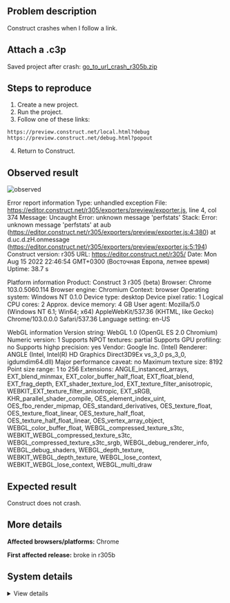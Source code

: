 ## Problem description

Construct crashes when I follow a link.

## Attach a .c3p

Saved project after crash: [go_to_url_crash_r305b.zip](https://github.com/WilsonPercival/WilsonPercival/files/9339493/go_to_url_crash_r305b.zip)

## Steps to reproduce

1. Create a new project.
2. Run the project.
3. Follow one of these links:
```
https://preview.construct.net/local.html?debug
https://preview.construct.net/debug.html?popout
```
4. Return to Construct.

## Observed result

![observed](https://user-images.githubusercontent.com/91274932/184707174-143da755-a0a8-48aa-923a-aefc0320d04c.gif)

Error report information
Type: unhandled exception
File: https://editor.construct.net/r305/exporters/preview/exporter.js, line 4, col 374
Message: Uncaught Error: unknown message 'perfstats'
Stack: Error: unknown message 'perfstats' at aub (https://editor.construct.net/r305/exporters/preview/exporter.js:4:380) at d.uc.d.zH.onmessage (https://editor.construct.net/r305/exporters/preview/exporter.js:5:194)
Construct version: r305
URL: https://editor.construct.net/r305/
Date: Mon Aug 15 2022 22:46:54 GMT+0300 (Восточная Европа, летнее время)
Uptime: 38.7 s

Platform information
Product: Construct 3 r305 (beta)
Browser: Chrome 103.0.5060.114
Browser engine: Chromium
Context: browser
Operating system: Windows NT 0.1.0
Device type: desktop
Device pixel ratio: 1
Logical CPU cores: 2
Approx. device memory: 4 GB
User agent: Mozilla/5.0 (Windows NT 6.1; Win64; x64) AppleWebKit/537.36 (KHTML, like Gecko) Chrome/103.0.0.0 Safari/537.36
Language setting: en-US

WebGL information
Version string: WebGL 1.0 (OpenGL ES 2.0 Chromium)
Numeric version: 1
Supports NPOT textures: partial
Supports GPU profiling: no
Supports highp precision: yes
Vendor: Google Inc. (Intel)
Renderer: ANGLE (Intel, Intel(R) HD Graphics Direct3D9Ex vs_3_0 ps_3_0, igdumdim64.dll)
Major performance caveat: no
Maximum texture size: 8192
Point size range: 1 to 256
Extensions: ANGLE_instanced_arrays, EXT_blend_minmax, EXT_color_buffer_half_float, EXT_float_blend, EXT_frag_depth, EXT_shader_texture_lod, EXT_texture_filter_anisotropic, WEBKIT_EXT_texture_filter_anisotropic, EXT_sRGB, KHR_parallel_shader_compile, OES_element_index_uint, OES_fbo_render_mipmap, OES_standard_derivatives, OES_texture_float, OES_texture_float_linear, OES_texture_half_float, OES_texture_half_float_linear, OES_vertex_array_object, WEBGL_color_buffer_float, WEBGL_compressed_texture_s3tc, WEBKIT_WEBGL_compressed_texture_s3tc, WEBGL_compressed_texture_s3tc_srgb, WEBGL_debug_renderer_info, WEBGL_debug_shaders, WEBGL_depth_texture, WEBKIT_WEBGL_depth_texture, WEBGL_lose_context, WEBKIT_WEBGL_lose_context, WEBGL_multi_draw

## Expected result

Construct does not crash.

## More details



**Affected browsers/platforms:** Chrome

**First affected release:** broke in r305b

## System details

<details><summary>View details</summary>

Platform information
Product: Construct 3 r305 (beta)
Browser: Chrome 103.0.5060.114
Browser engine: Chromium
Context: browser
Operating system: Windows NT 0.1.0
Device type: desktop
Device pixel ratio: 1
Logical CPU cores: 2
Approx. device memory: 4 GB
User agent: Mozilla/5.0 (Windows NT 6.1; Win64; x64) AppleWebKit/537.36 (KHTML, like Gecko) Chrome/103.0.0.0 Safari/537.36
Language setting: en-US

Local storage
Storage quota (approx): 59 gb
Storage usage (approx): 370 mb (0.6%)
Persistant storage: No

Browser support notes
This list contains missing features that are not required, but could improve performance or user experience if supported.

UI effects are disabled in settings.
WebGL 2+ is not supported. Rendering quality and features may be affected.
WebGL information
Version string: WebGL 1.0 (OpenGL ES 2.0 Chromium)
Numeric version: 1
Supports NPOT textures: partial
Supports GPU profiling: no
Supports highp precision: yes
Vendor: Google Inc. (Intel)
Renderer: ANGLE (Intel, Intel(R) HD Graphics Direct3D9Ex vs_3_0 ps_3_0, igdumdim64.dll)
Major performance caveat: no
Maximum texture size: 8192
Point size range: 1 to 256
Extensions:

ANGLE_instanced_arrays
EXT_blend_minmax
EXT_color_buffer_half_float
EXT_float_blend
EXT_frag_depth
EXT_shader_texture_lod
EXT_texture_filter_anisotropic
WEBKIT_EXT_texture_filter_anisotropic
EXT_sRGB
KHR_parallel_shader_compile
OES_element_index_uint
OES_fbo_render_mipmap
OES_standard_derivatives
OES_texture_float
OES_texture_float_linear
OES_texture_half_float
OES_texture_half_float_linear
OES_vertex_array_object
WEBGL_color_buffer_float
WEBGL_compressed_texture_s3tc
WEBKIT_WEBGL_compressed_texture_s3tc
WEBGL_compressed_texture_s3tc_srgb
WEBGL_debug_renderer_info
WEBGL_debug_shaders
WEBGL_depth_texture
WEBKIT_WEBGL_depth_texture
WEBGL_lose_context
WEBKIT_WEBGL_lose_context
WEBGL_multi_draw
Audio information
System sample rate: 48000 Hz
Output channels: 2
Output interpretation: speakers
Supported decode formats:

WebM Opus (audio/webm; codecs=opus)
Ogg Opus (audio/ogg; codecs=opus)
WebM Vorbis (audio/webm; codecs=vorbis)
Ogg Vorbis (audio/ogg; codecs=vorbis)
MPEG-4 AAC (audio/mp4; codecs=mp4a.40.5)
MP3 (audio/mpeg)
FLAC (audio/flac)
PCM WAV (audio/wav; codecs=1)
Supported encode formats:

WebM Opus (audio/webm; codecs=opus)
Video information
Supported decode formats:

WebM AV1 (video/webm; codecs=av01.0.00M.08)
MP4 AV1 (video/mp4; codecs=av01.0.00M.08)
WebM VP9 (video/webm; codecs=vp9)
WebM VP8 (video/webm; codecs=vp8)
Ogg Theora (video/ogg; codecs=theora)
H.264 (video/mp4; codecs=avc1.42E01E)
Supported encode formats:

WebM VP9 (video/webm; codecs=vp9)
WebM VP8 (video/webm; codecs=vp8)

</details>
